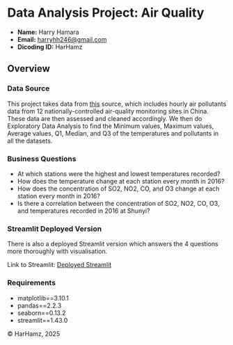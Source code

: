 # Data Analysis Project: Air Quality
- **Name:** Harry Hamara
- **Email:** harryhh246@gmail.com
- **Dicoding ID:** HarHamz

## Overview

### Data Source
This project takes data from [this](https://archive.ics.uci.edu/dataset/501/beijing+multi+site+air+quality+data) source, which includes hourly air pollutants data from 12 nationally-controlled air-quality monitoring sites in China. These data are then assessed and cleaned accordingly. We then do Exploratory Data Analysis to find the Minimum values, Maximum values, Average values, Q1, Median, and Q3 of the temperatures and pollutants in all the datasets.

### Business Questions
- At which stations were the highest and lowest temperatures recorded?
- How does the temperature change at each station every month in 2016?
- How does the concentration of SO2, NO2, CO, and O3 change at each station every month in 2016?
- Is there a correlation between the concentration of SO2, NO2, CO, O3, and temperatures recorded in 2016 at Shunyi?

### Streamlit Deployed Version
There is also a deployed Streamlit version which answers the 4 questions more thoroughly with visualisation.

Link to Streamlit: [Deployed Streamlit](https://air-quality-dashboard-harhamz.streamlit.app/)

### Requirements
- matplotlib==3.10.1
- pandas==2.2.3
- seaborn==0.13.2
- streamlit==1.43.0



© HarHamz, 2025